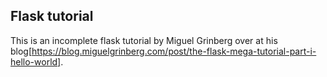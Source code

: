 ## Flask tutorial
This is an incomplete flask tutorial by Miguel Grinberg over at his blog[https://blog.miguelgrinberg.com/post/the-flask-mega-tutorial-part-i-hello-world]. 
